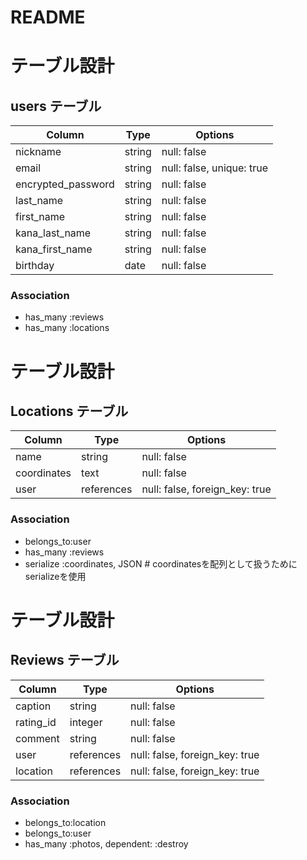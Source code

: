 # README
# テーブル設計

## users テーブル

| Column             | Type   | Options                   |
| ------------------ | ------ | ------------------------- |
| nickname           | string | null: false               | ニックネーム
| email              | string | null: false, unique: true | メールアドレス
| encrypted_password | string | null: false               | パスワード
| last_name          | string | null: false               | 名前
| first_name         | string | null: false               | 苗字
| kana_last_name     | string | null: false               | カナ名前
| kana_first_name    | string | null: false               | カナ苗字
| birthday           | date   | null: false               | 誕生日


### Association

- has_many :reviews
- has_many :locations


# テーブル設計

## Locations テーブル

| Column             | Type       | Options                        |
| ------------------ | ---------- | ------------------------------ |
| name               | string     | null: false                    | ポリゴンの名前
| coordinates        | text       | null: false                    | 座標
| user               | references | null: false, foreign_key: true | 外部キー
### Association

- belongs_to:user
- has_many :reviews
- serialize :coordinates, JSON # coordinatesを配列として扱うためにserializeを使用


# テーブル設計

## Reviews テーブル

| Column       | Type         | Options                        |
| ------------ | ------------ | ------------------------------ |
| caption      | string       | null: false                    | 題名（見出し）
| rating_id    | integer      | null: false                    | レビューの評価（⭐︎で１から５段階表示）
| comment      | string       | null: false                    | ちょっとしたコメント
| user         | references   | null: false, foreign_key: true | 外部キー
| location     | references   | null: false, foreign_key: true | 外部キー

### Association

- belongs_to:location
- belongs_to:user
- has_many :photos, dependent: :destroy

<!-- # models/photo.rb
class Photo < ApplicationRecord
  belongs_to :review
  mount_uploader :image, ImageUploader # carrierwaveを使用して画像アップロード機能を実装
end -->